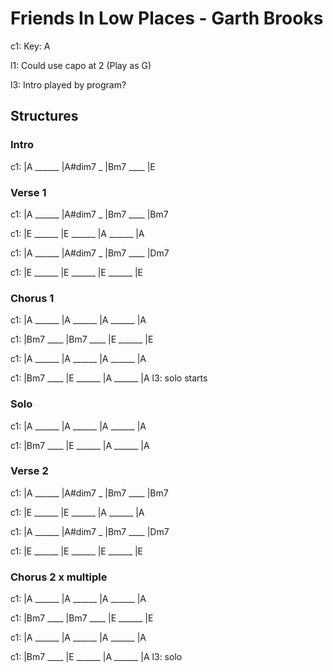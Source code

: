
# Friends In Low Places - Garth Brooks

c1: Key: A

l1: Could use capo at 2 (Play as G)

l3: Intro played by program?

## Structures

### Intro

c1: |A ______ |A#dim7 _ |Bm7 ____ |E

### Verse 1

c1: |A ______ |A#dim7 _ |Bm7 ____ |Bm7

c1: |E ______ |E ______ |A ______ |A

c1: |A ______ |A#dim7 _ |Bm7 ____ |Dm7

c1: |E ______ |E ______ |E ______ |E

### Chorus 1

c1: |A ______ |A ______ |A ______ |A

c1: |Bm7 ____ |Bm7 ____ |E ______ |E

c1: |A ______ |A ______ |A ______ |A

c1: |Bm7 ____ |E ______ |A ______ |A
l3:                                solo starts

### Solo

c1: |A ______ |A ______ |A ______ |A

c1: |Bm7 ____ |E ______ |A ______ |A

### Verse 2

c1: |A ______ |A#dim7 _ |Bm7 ____ |Bm7

c1: |E ______ |E ______ |A ______ |A

c1: |A ______ |A#dim7 _ |Bm7 ____ |Dm7

c1: |E ______ |E ______ |E ______ |E

### Chorus 2 x multiple

c1: |A ______ |A ______ |A ______ |A

c1: |Bm7 ____ |Bm7 ____ |E ______ |E

c1: |A ______ |A ______ |A ______ |A

c1: |Bm7 ____ |E ______ |A ______ |A
l3:                        solo
